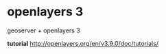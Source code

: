 # openlayers 3
geoserver + openlayers 3  

**tutorial**
http://openlayers.org/en/v3.9.0/doc/tutorials/
